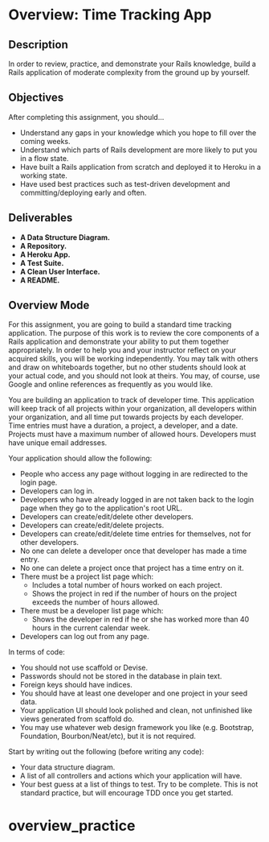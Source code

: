 # Overview: Time Tracking App

## Description

In order to review, practice, and demonstrate your Rails knowledge, build a Rails application of moderate complexity from the ground up by yourself.

## Objectives

After completing this assignment, you should...

* Understand any gaps in your knowledge which you hope to fill over the coming weeks.
* Understand which parts of Rails development are more likely to put you in a flow state.
* Have built a Rails application from scratch and deployed it to Heroku in a working state.
* Have used best practices such as test-driven development and committing/deploying early and often.

## Deliverables

* **A Data Structure Diagram.**
* **A Repository.**
* **A Heroku App.**
* **A Test Suite.**
* **A Clean User Interface.**
* **A README.**

## Overview Mode

For this assignment, you are going to build a standard time tracking application.  The purpose of this work is to review the core components of a Rails application and demonstrate your ability to put them together appropriately.  In order to help you and your instructor reflect on your acquired skills, you will be working independently.  You may talk with others and draw on whiteboards together, but no other students should look at your actual code, and you should not look at theirs.  You may, of course, use Google and online references as frequently as you would like.

You are building an application to track of developer time.  This application will keep track of all projects within your organization, all developers within your organization, and all time put towards projects by each developer.  Time entries must have a duration, a project, a developer, and a date.  Projects must have a maximum number of allowed hours.  Developers must have unique email addresses.

Your application should allow the following:

* People who access any page without logging in are redirected to the login page.
* Developers can log in.
* Developers who have already logged in are not taken back to the login page when they go to the application's root URL.
* Developers can create/edit/delete other developers.
* Developers can create/edit/delete projects.
* Developers can create/edit/delete time entries for themselves, not for other developers.
* No one can delete a developer once that developer has made a time entry.
* No one can delete a project once that project has a time entry on it.
* There must be a project list page which:
  * Includes a total number of hours worked on each project.
  * Shows the project in red if the number of hours on the project exceeds the number of hours allowed.
* There must be a developer list page which:
  * Shows the developer in red if he or she has worked more than 40 hours in the current calendar week.
* Developers can log out from any page.

In terms of code:

* You should not use scaffold or Devise.
* Passwords should not be stored in the database in plain text.
* Foreign keys should have indices.
* You should have at least one developer and one project in your seed data.
* Your application UI should look polished and clean, not unfinished like views generated from scaffold do.
* You may use whatever web design framework you like (e.g. Bootstrap, Foundation, Bourbon/Neat/etc), but it is not required.

Start by writing out the following (before writing any code):

* Your data structure diagram.
* A list of all controllers and actions which your application will have.
* Your best guess at a list of things to test.  Try to be complete.  This is not standard practice, but will encourage TDD once you get started.
# overview_practice
